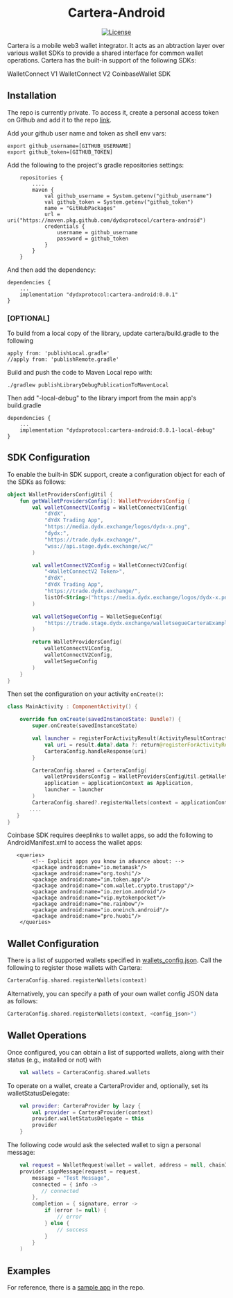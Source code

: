 
<h1 align="center">Cartera-Android</h1>

<div align="center">
  <a href='https://github.com/dydxprotocol/cartera-android/blob/main/LICENSE'>
    <img src='https://img.shields.io/badge/License-AGPL_v3-blue.svg' alt='License' />
  </a>
</div>


Cartera is a mobile web3 wallet integrator. It acts as an abtraction layer over various wallet SDKs to provide a shared interface for common wallet operations. Cartera has the built-in support of the following SDKs:

WalletConnect V1
WalletConnect V2
CoinbaseWallet SDK

## Installation

The repo is currently private.  To access it, create a personal access token on Github and add it to the repo [link](https://docs.github.com/en/enterprise-server@3.4/authentication/keeping-your-account-and-data-secure/managing-your-personal-access-tokens).

Add your github user name and token as shell env vars:
```
export github_username=[GITHUB_USERNAME]
export github_token=[GITHUB_TOKEN]
```

Add the following to the project's gradle repositories settings:
```
    repositories {
        ....
        maven {
            val github_username = System.getenv("github_username")
            val github_token = System.getenv("github_token")
            name = "GitHubPackages"
            url = uri("https://maven.pkg.github.com/dydxprotocol/cartera-android")
            credentials {
                username = github_username
                password = github_token
            }
        }
    }
```

And then add the dependency: 
```
dependencies {
    ...
    implementation "dydxprotocol:cartera-android:0.0.1"
}
```

### [OPTIONAL] 

To build from a local copy of the library, update cartera/build.gradle to the following
```
apply from: 'publishLocal.gradle'
//apply from: 'publishRemote.gradle'
```
Build and push the code to Maven Local repo with:
```
./gradlew publishLibraryDebugPublicationToMavenLocal
```
Then add "-local-debug" to the library import from the main app's build.gradle
```
dependencies {
    ...
    implementation "dydxprotocol:cartera-android:0.0.1-local-debug"
}
```

## SDK Configuration
To enable the built-in SDK support, create a configuration object for each of the SDKs as follows:
```Kotlin
object WalletProvidersConfigUtil {
    fun getWalletProvidersConfig(): WalletProvidersConfig {
        val walletConnectV1Config = WalletConnectV1Config(
            "dYdX",
            "dYdX Trading App",
            "https://media.dydx.exchange/logos/dydx-x.png",
            "dydx:",
            "https://trade.dydx.exchange/",
            "wss://api.stage.dydx.exchange/wc/"
        )

        val walletConnectV2Config = WalletConnectV2Config(
            "<WalletConnectV2 Token>",
            "dYdX",
            "dYdX Trading App",
            "https://trade.dydx.exchange/",
            listOf<String>("https://media.dydx.exchange/logos/dydx-x.png"),
        )

        val walletSegueConfig = WalletSegueConfig(
            "https://trade.stage.dydx.exchange/walletsegueCarteraExample"
        )

        return WalletProvidersConfig(
            walletConnectV1Config,
            walletConnectV2Config,
            walletSegueConfig
        )
    }
}
```
Then set the configuration on your activity `onCreate()`:
```Kotlin
class MainActivity : ComponentActivity() {

    override fun onCreate(savedInstanceState: Bundle?) {
        super.onCreate(savedInstanceState)

        val launcher = registerForActivityResult(ActivityResultContracts.StartActivityForResult()) { result ->
            val uri = result.data?.data ?: return@registerForActivityResult
            CarteraConfig.handleResponse(uri)
        }

        CarteraConfig.shared = CarteraConfig(
            walletProvidersConfig = WalletProvidersConfigUtil.getWalletProvidersConfig(),
            application = applicationContext as Application,
            launcher = launcher
        )
        CarteraConfig.shared?.registerWallets(context = applicationContext)
       ....
   }
}
```
Coinbase SDK requires deeplinks to wallet apps, so add the following to AndroidManifest.xml to access the wallet apps:
```
   <queries>
        <!-- Explicit apps you know in advance about: -->
        <package android:name="io.metamask"/>
        <package android:name="org.toshi"/>
        <package android:name="im.token.app"/>
        <package android:name="com.wallet.crypto.trustapp"/>
        <package android:name="io.zerion.android"/>
        <package android:name="vip.mytokenpocket"/>
        <package android:name="me.rainbow"/>
        <package android:name="io.oneinch.android"/>
        <package android:name="pro.huobi"/>
    </queries>
```

## Wallet Configuration

There is a list of supported wallets specified in [wallets_config.json](cartera/src/main/res/raw/wallets_config.json).  Call the following to register those wallets with Cartera:
```Kotlin
CarteraConfig.shared.registerWallets(context)
```
Alternatively, you can specify a path of your own wallet config JSON data as follows:
```Kotlin
CarteraConfig.shared.registerWallets(context, <config_json>")
```

## Wallet Operations

Once configured, you can obtain a list of supported wallets, along with their status (e.g., installed or not) with
```Kotlin
    val wallets = CarteraConfig.shared.wallets
```
To operate on a wallet, create a CarteraProvider and, optionally, set its walletStatusDelegate:
```Kotlin
    val provider: CarteraProvider by lazy {
        val provider = CarteraProvider(context)
        provider.walletStatusDelegate = this
        provider
    }
```
The following code would ask the selected wallet to sign a personal message:
```Kotlin
    val request = WalletRequest(wallet = wallet, address = null, chainId = 5)
    provider.signMessage(request = request,
        message = "Test Message",
        connected = { info ->
           // connected
        },
        completion = { signature, error ->
            if (error != null) {
                // error
            } else {
                // success
            }
        }
    )
```

## Examples

For reference, there is a [sample app](app) in the repo.
